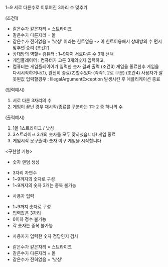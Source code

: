 1~9 서로 다른수로 이루어진 3자리 수 맞추기

(조건1)
- 같은수가 같은자리 = 스트라이크
- 같은수가 다른자리 = 볼
- 같은수가 전혀없음 = '낫싱' 이라는 힌트얻음 
  -> 이 힌트이용해서 상대방의 수 먼저 맞추면 승리
(조건2)
- 상대방의 역할= 컴퓨터 : 1~9까지 서로다른 수 3개 선택
- 게임플레이어 : 컴퓨터가 고른 3개의숫자 입력하고,
- 컴퓨터는 게임플레이어가 입력한 숫자 결과 출력
(조건3)
게임을 종료한후 게임을 다시시작하거나(1), 
완전히 종료(2)할수있다 (각각1, 2로 구분)
(조건4)
사용자가 잘못된값 입력할경우 : IllegalArgumentException 
발생시킨 후 애플리케이션 종료

(입력예시)
1. 서로 다른 3자리의 수
2. 게임이 끝난 경우 재시작/종료를 구분하는 1과 2 중 하나의 수

(출력예시)
1. 1볼 1스트라이크 / 낫싱
2. 3스트라이크
   3개의 숫자를 모두 맞히셨습니다! 게임 종료
3. 게임시작 문구출력) 숫자 야구 게임을 시작합니다.

<구현할 기능>
* 숫자 랜덤 생성
- 3자리 자연수
- 1~9까지의 숫자로 구성
- 1~9까지의 숫자 3개는 중복 불가능

* 사용자 입력
- 1~9까지 숫자로 구성
- 입력값은 3자리
- 0이하 정수 불가능
- 각 숫자는 중복 불가능

* 사용자가 입력한 숫자 정답인지 검사
- 같은수가 같은자리 = 스트라이크
- 같은수가 다른자리 = 볼
- 같은수가 전혀없음 = '낫싱'